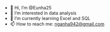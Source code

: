 - 👋 Hi, I’m @Eunha25
- 👀 I’m interested in data analysis
- 🌱 I’m currently learning Excel and SQL
- 📫 How to reach me: nganha942@gmail.com

<!---
Eunha25/Eunha25 is a ✨ special ✨ repository because its `README.md` (this file) appears on your GitHub profile.
You can click the Preview link to take a look at your changes.
--->
